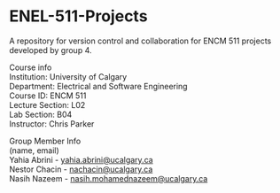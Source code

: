 # ENEL-511-Projects
A repository for version control and collaboration for ENCM 511 projects developed by group 4.  

Course info  
Institution: University of Calgary  
Department: Electrical and Software Engineering  
Course ID: ENCM 511  
Lecture Section: L02  
Lab Section: B04  
Instructor: Chris Parker  

Group Member Info  
(name, email)  
Yahia Abrini - yahia.abrini@ucalgary.ca  
Nestor Chacin - nachacin@ucalgary.ca  
Nasih Nazeem - nasih.mohamednazeem@ucalgary.ca